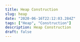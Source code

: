 ```yaml
---
title: Heap Construction
slug: heap
date: "2020-06-16T22:12:03.284Z"
tags: ["Heap", "Construction"]
description: Heap Construction
draft: false
---
```


```javascript

```
